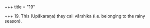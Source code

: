 +++
title = "19"

+++
19. This (Upākaraṇa) they call vārshika (i.e. belonging to the rainy season).
